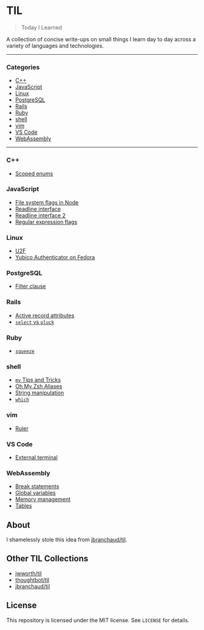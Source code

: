 # TIL

> Today I Learned

A collection of concise write-ups on small things I learn day to day across a
variety of languages and technologies.

---

### Categories

- [C++](#C++)
- [JavaScript](#JavaScript)
- [Linux](#Linux)
- [PostgreSQL](#PostgreSQL)
- [Rails](#Rails)
- [Ruby](#Ruby)
- [shell](#shell)
- [vim](#vim)
- [VS Code](#VS-Code)
- [WebAssembly](#WebAssembly)

---

### C++

- [Scoped enums](c++/scoped-enums.md)

### JavaScript

- [File system flags in Node](javascript/file-system-flags-in-node.md)
- [Readline interface](javascript/readline-interface.md)
- [Readline interface 2](javascript/readline-interface-2.md)
- [Regular expression flags](javascript/regular-expression-flags.md)

### Linux

- [U2F](linux/u2f.md)
- [Yubico Authenticator on Fedora](linux/yubico-authenticator-on-fedora.md)

### PostgreSQL

- [Filter clause](postgresql/filter-clause.md)

### Rails

- [Active record attributes](rails/active-record-attributes.md)
- [`select` vs `pluck`](rails/select-vs-pluck.md)

### Ruby

- [`squeeze`](ruby/squeeze.md)

### shell

- [`mv` Tips and Tricks](shell/mv-tips-and-tricks.md)
- [Oh My Zsh Aliases](shell/oh-my-zsh-aliases.md)
- [String manipulation](shell/string-manipulation.md)
- [`which`](shell/which.md)

### vim

- [Ruler](vim/ruler.md)

### VS Code

- [External terminal](vs-code/external-terminal.md)

### WebAssembly

- [Break statements](webassembly/break-statements.md)
- [Global variables](webassembly/global-variables.md)
- [Memory management](webassembly/memory-management.md)
- [Tables](webassembly/tables.md)

## About

I shamelessly stole this idea from
[jbranchaud/til](https://github.com/jbranchaud/til).

## Other TIL Collections

- [jwworth/til](https://github.com/jwworth/til)
- [thoughtbot/til](https://github.com/thoughtbot/til)
- [jbranchaud/til](https://github.com/jbranchaud/til)

## License

This repository is licensed under the MIT license. See `LICENSE` for
details.
